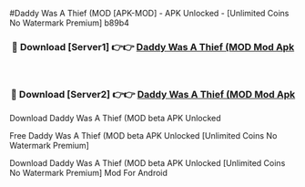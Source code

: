 #Daddy Was A Thief (MOD [APK-MOD] - APK Unlocked - [Unlimited Coins No Watermark Premium] b89b4



<div align="center">

<h3>🔴 Download [Server1] 👉👉 <a href="https://momento.my/?title=Daddy_Was_A_Thief_(MOD">Daddy Was A Thief (MOD Mod Apk</a></h3><br>

<h3>🔴 Download [Server2] 👉👉 <a href="https://momento.my/?title=Daddy_Was_A_Thief_(MOD">Daddy Was A Thief (MOD Mod Apk</a></h3>
</div>



Download Daddy Was A Thief (MOD beta APK Unlocked

Free Daddy Was A Thief (MOD beta APK Unlocked [Unlimited Coins No Watermark Premium]

Download Daddy Was A Thief (MOD beta APK Unlocked [Unlimited Coins No Watermark Premium] Mod For Android
